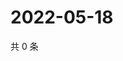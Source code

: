 # 2022-05-18

共 0 条

<!-- BEGIN WEIBO -->
<!-- 最后更新时间 Wed May 18 2022 20:33:06 GMT+0800 (China Standard Time) -->

<!-- END WEIBO -->
